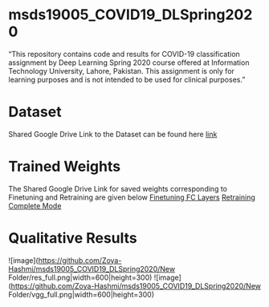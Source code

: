 # msds19005_COVID19_DLSpring2020
“This repository contains code and results for COVID-19 classification assignment by Deep Learning Spring 2020 course offered at Information Technology University, Lahore, Pakistan. This assignment is only for learning purposes and is not intended to be used for clinical purposes.”

# Dataset
Shared Google Drive Link to the Dataset can be found here
[link](https://drive.google.com/open?id=1-HQQciKYfwAO3oH7ci6zhg45DduvkpnK&authuser=0)
# Trained Weights
The Shared Google Drive Link for saved weights corresponding to Finetuning and Retraining are given below
[Finetuning FC Layers](https://drive.google.com/open?id=1IdKY0K4D15RHScjDLYbunJ8L3lWTiF5-)
[Retraining Complete Mode](https://drive.google.com/open?id=1Gp6H6SaXs6nsU8Pts98LY3MeB48K_0yC)
# Qualitative Results
![image](https://github.com/Zoya-Hashmi/msds19005_COVID19_DLSpring2020/New Folder/res_full.png|width=600|height=300)
![image](https://github.com/Zoya-Hashmi/msds19005_COVID19_DLSpring2020/New Folder/vgg_full.png|width=600|height=300)

<!--<img src="https://github.com/Zoya-Hashmi/msds19005_COVID19_DLSpring2020/New Folder/res_full.png">
<img src="https://github.com/Zoya-Hashmi/msds19005_COVID19_DLSpring2020/New Folder/vgg_full.png>--!>
